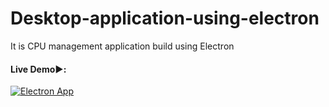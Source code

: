 # Desktop-application-using-electron
It is CPU management application build using Electron

#### Live Demo▶️:

[![Electron App](http://img.youtube.com/vi/_FfJbkc7rkc/0.jpg)](http://www.youtube.com/watch?v=_FfJbkc7rkc "Electron App")
